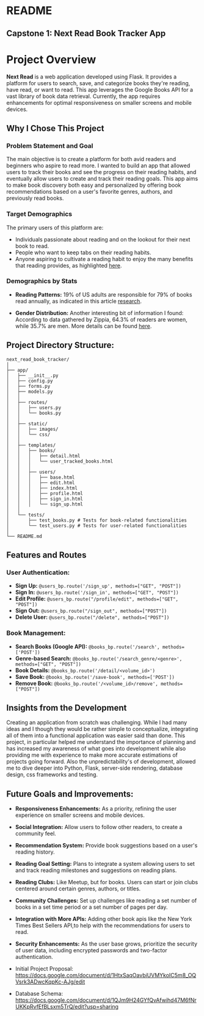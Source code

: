 # README

## Capstone 1: Next Read Book Tracker App

# Project Overview

**Next Read** is a web application developed using Flask. It provides a platform for users to search, save, and categorize books they're reading, have read, or want to read. This app leverages the Google Books API for a vast library of book data retrieval. Currently, the app requires enhancements for optimal responsiveness on smaller screens and mobile devices.

## Why I Chose This Project

### Problem Statement and Goal

The main objective is to create a platform for both avid readers and beginners who aspire to read more. I wanted to build an app that allowed users to track their books and see the progress on their reading habits, and eventually allow users to create and track their reading goals. This app aims to make book discovery both easy and personalized by offering book recommendations based on a user's favorite genres, authors, and previously read books.

### Target Demographics

The primary users of this platform are:
- Individuals passionate about reading and on the lookout for their next book to read.
- People who want to keep tabs on their reading habits.
- Anyone aspiring to cultivate a reading habit to enjoy the many benefits that reading provides, as highlighted [here](https://www.healthline.com/health/benefits-of-reading-books).

### Demographics by Stats

- **Reading Patterns:** 19% of US adults are responsible for 79% of books read annually, as indicated in this article [research](https://journals.sagepub.com/doi/full/10.1177/1367549419886026).
  
- **Gender Distribution:** Another interesting bit of information I found: According to data gathered by Zippia, 64.3% of readers are women, while 35.7% are men. More details can be found [here](https://myclasstracks.com/us-book-reading-statistics/).

## Project Directory Structure:

```
next_read_book_tracker/
│
├── app/
│   ├── __init__.py 
│   ├── config.py   
│   ├── forms.py    
│   ├── models.py  
│   │
│   ├── routes/
│   │   ├── users.py 
│   │   └── books.py 
│   │
│   ├── static/
│   │   ├── images/ 
│   │   └── css/ 
│   │
│   ├── templates/
│   │   ├── books/
│   │   │   ├── detail.html
│   │   │   └── user_tracked_books.html
│   │   │
│   │   ├── users/
│   │   │   ├── base.html
│   │   │   ├── edit.html
│   │   │   ├── index.html
│   │   │   ├── profile.html
│   │   │   ├── sign_in.html
│   │   │   └── sign_up.html
│   │
│   └── tests/
│       ├── test_books.py # Tests for book-related functionalities
│       └── test_users.py # Tests for user-related functionalities
│
└── README.md
```
## Features and Routes

### User Authentication:

- **Sign Up:** `@users_bp.route('/sign_up', methods=["GET", "POST"])`
- **Sign In:** `@users_bp.route('/sign_in', methods=["GET", "POST"])`
- **Edit Profile:** `@users_bp.route("/profile/edit", methods=["GET", "POST"])`
- **Sign Out:** `@users_bp.route("/sign_out", methods=["POST"])`
- **Delete User:** `@users_bp.route("/delete", methods=["POST"])`

### Book Management:

- **Search Books (Google API):** `@books_bp.route('/search', methods=['POST'])`
- **Genre-based Search:** `@books_bp.route('/search_genre/<genre>', methods=["GET", "POST"])`
- **Book Details:** `@books_bp.route('/detail/<volume_id>')`
- **Save Book:** `@books_bp.route('/save-book', methods=['POST'])`
- **Remove Book:** `@books_bp.route('/<volume_id>/remove', methods=["POST"])`

## Insights from the Development

Creating an application from scratch was challenging. While I had many ideas and I though they would be rather simple to conceptualize, integrating all of them into a functional application was easier said than done. This project, in particular helped me understand the importance of planning and has increased my awareness of what goes into development while also providing me with experience to make more accurate estimations of projects going forward. Also  the unpredictability's of development, allowed me to dive deeper into Python, Flask, server-side rendering, database design, css frameworks and testing.

## Future Goals and Improvements:

- **Responsiveness Enhancements:** As a priority, refining the user experience on smaller screens and mobile devices.
- **Social Integration:** Allow users to follow other readers, to create a community feel.
- **Recommendation System:** Provide book suggestions based on a user's reading history.
- **Reading Goal Setting:** Plans to integrate a system allowing users to set and track reading milestones and suggestions on reading plans.
- **Reading Clubs:** Like Meetup, but for books. Users can start or join clubs centered around certain genres, authors, or titles.
- **Community Challenges:** Set up challenges like reading a set number of books in a set time period or a set number of pages per day.
- **Integration with More APIs:** Adding other book apis like the New York Times Best Sellers API,to help with the recommendations for users to read.
- **Security Enhancements:** As the user base grows, prioritize the security of user data, including encrypted passwords and two-factor authentication.


- Initial Project Proposal: https://docs.google.com/document/d/1HtxSaqOavbiUVMYkoIC5m8_OQVsrk3ADwcKqpKc-AJg/edit

- Database Schema: https://docs.google.com/document/d/1QJm9H24GYfQvAfwihd47M6fNrUKKpRvfEfBLsxm5TrQ/edit?usp=sharing